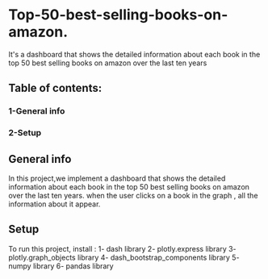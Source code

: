 # Top-50-best-selling-books-on-amazon.
It's a dashboard that shows the detailed information about each book in the top 50 best selling books on amazon over the last ten years
## Table of contents:
### 1-General info
### 2-Setup
## General info
In this project,we implement a dashboard that shows the detailed information about each book in the top 50 best selling books on amazon over the last ten years. 
when the user clicks on a book in the graph , all the information about it appear.
## Setup
To run this project, install :
1- dash library
2- plotly.express library
3- plotly.graph_objects library
4- dash_bootstrap_components library
5- numpy library
6- pandas library
